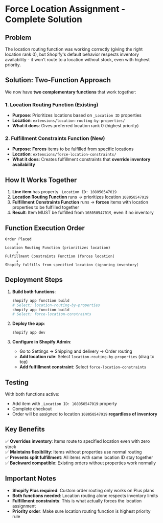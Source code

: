# Force Location Assignment - Complete Solution

## Problem
The location routing function was working correctly (giving the right location rank 0), but Shopify's default behavior respects inventory availability - it won't route to a location without stock, even with highest priority.

## Solution: Two-Function Approach

We now have **two complementary functions** that work together:

### 1. **Location Routing Function** (Existing)
- **Purpose**: Prioritizes locations based on `_Location ID` properties
- **Location**: `extensions/location-routing-by-properties/`
- **What it does**: Gives preferred location rank 0 (highest priority)

### 2. **Fulfillment Constraints Function** (New)
- **Purpose**: **Forces** items to be fulfilled from specific locations
- **Location**: `extensions/force-location-constraints/`
- **What it does**: Creates fulfillment constraints that **override inventory availability**

## How It Works Together

1. **Line item** has property `_Location ID: 108050547019`
2. **Location Routing Function** runs → prioritizes location `108050547019`
3. **Fulfillment Constraints Function** runs → **forces** items with location properties to be fulfilled together
4. **Result**: Item MUST be fulfilled from `108050547019`, even if no inventory

## Function Execution Order

```
Order Placed
     ↓
Location Routing Function (prioritizes location)
     ↓  
Fulfillment Constraints Function (forces location)
     ↓
Shopify fulfills from specified location (ignoring inventory)
```

## Deployment Steps

1. **Build both functions**:
   ```bash
   shopify app function build
   # Select: location-routing-by-properties
   shopify app function build  
   # Select: force-location-constraints
   ```

2. **Deploy the app**:
   ```bash
   shopify app dev
   ```

3. **Configure in Shopify Admin**:
   - Go to Settings → Shipping and delivery → Order routing
   - **Add location rule**: Select `location-routing-by-properties` (drag to top)
   - **Add fulfillment constraint**: Select `force-location-constraints`

## Testing

With both functions active:
- Add item with `_Location ID: 108050547019` property
- Complete checkout
- Order will be assigned to location `108050547019` **regardless of inventory**

## Key Benefits

✅ **Overrides inventory**: Items route to specified location even with zero stock  
✅ **Maintains flexibility**: Items without properties use normal routing  
✅ **Prevents split fulfillment**: All items with same location ID stay together  
✅ **Backward compatible**: Existing orders without properties work normally  

## Important Notes

- **Shopify Plus required**: Custom order routing only works on Plus plans
- **Both functions needed**: Location routing alone respects inventory limits
- **Fulfillment constraints**: This is what actually forces the location assignment
- **Priority order**: Make sure location routing function is highest priority rule
